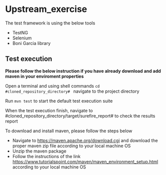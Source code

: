 # Upstream_exercise

The test framework is using the below tools
<ul>
<li>TestNG</li>
<li>Selenium</li>
<li>Boni Garcia library</li>
</ul>

<h2>Test execution</h2>

<p><b>Please follow the below instruction if you have already download and add maven in your enviroment properties</b></p>


<p>Open a terminal and using shell commands <code>cd #cloned_repository_directory# </code>  navigate to the project directory</p>
<p> Run <code>mvn test</code> to start the default test execution suite</p>
<p>When the test execution finish, navigate to #cloned_repository_directory/target/surefire_report# to check the results report</p>

<p>To download and install maven, please follow the steps below</p>
<ul>
  <li>Navigate to <a href="https://maven.apache.org/download.cgi">https://maven.apache.org/download.cgi</a> and download the proper maven zip file according to your local machine OS</li>
<li>Unzip the maven package</li>
<li>Follow the instructions of the link <a href="https://www.tutorialspoint.com/maven/maven_environment_setup.html">https://www.tutorialspoint.com/maven/maven_environment_setup.html</a> according to your local machine OS</li>
</ul>  

